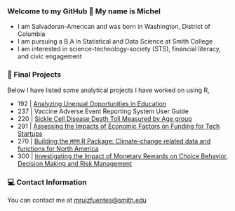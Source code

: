 ### Welcome to my GitHub 👋 My name is Michel

   - I am Salvadoran-American and was born in Washington, District of Columbia
   - I am pursuing a B.A in Statistical and Data Science at Smith College
   - I am interested in science-technology-society (STS), financial literacy, and civic engagement

### 📗 Final Projects

Below I have listed some analytical projects I have worked on using R,
  
   - 192 | [Analyzing Unequal Opportunities in Education](https://nervous-nightingale-6b8dc0.netlify.app/index.html) 
   - 237 | Vaccine Adverse Event Reporting System User Guide
   - 220 | [Sickle Cell Disease Death Toll Measured by Age group](https://github.com/michelruizfuentes/-SDS220-FinalProject/blob/main/sds220_Project%20Draft%20ETA.pdf)
   - 291 | [Assessing the Impacts of Economic Factors on Funding for Tech Startups](https://github.com/michelruizfuentes/-SDS291-FinalProject/blob/main/SDS%20291%20-%20FP/final_draft_updated.pdf) 
   - 270 | [Building the `MPM` R Package: Climate-change related data and functions for North America](https://github.com/parunjodhi/mpm)
   - 300 | [Investigating the Impact of Monetary Rewards on Choice Behavior, Decision Making and Risk Management](https://github.com/michelruizfuentes/sds_300finalproject)
    
 ### 💻 Contact Information 
 
 
You can contact me at mruizfuentes@smith.edu

<!--
**michelruizfuentes/michelruizfuentes** is a ✨ _special_ ✨ repository because its `README.md` (this file) appears on your GitHub profile.

Here are some ideas to get you started:

- 🔭 I’m currently working on ...
- 🌱 I’m currently learning ...
- 👯 I’m looking to collaborate on ...
- 🤔 I’m looking for help with ...
- 💬 Ask me about ...
- 📫 How to reach me: ...
- 😄 Pronouns: ...
- ⚡ Fun fact: ...

Kode with Klossy: Mobile Application Development Scholar

    - Final Project KWK | "Sustainable You" iOS App Template
-->


